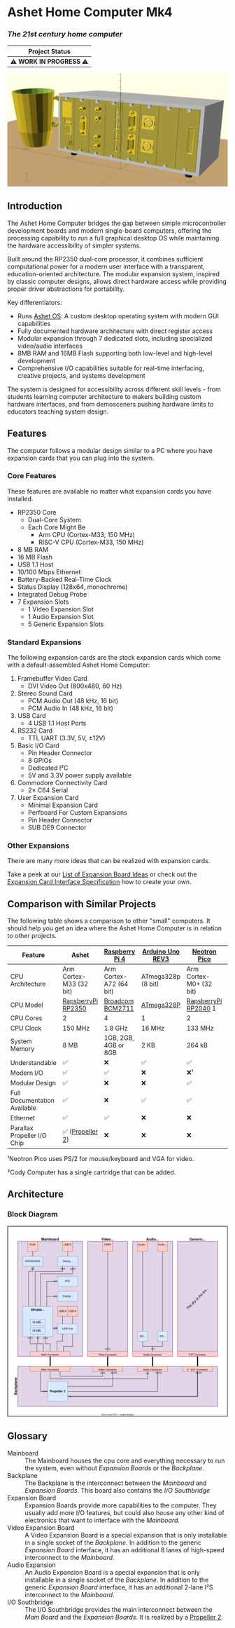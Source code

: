 # Ashet Home Computer Mk4

### _The 21st century home computer_

| Project Status           |
| ------------------------ |
| ⚠️ **WORK IN PROGRESS** ⚠️ |

![A rendering of a concept art](Concept/case-concept.png)

## Introduction

The Ashet Home Computer bridges the gap between simple microcontroller development boards and modern single-board computers, offering the processing capability to run a full graphical desktop OS while maintaining the hardware accessibility of simpler systems.

Built around the RP2350 dual-core processor, it combines sufficient computational power for a modern user interface with a transparent, education-oriented architecture. The modular expansion system, inspired by classic computer designs, allows direct hardware access while providing proper driver abstractions for portability.

Key differentiators:

- Runs [Ashet OS](https://github.com/Ashet-Technologies/Ashet-OS): A custom desktop operating system with modern GUI capabilities
- Fully documented hardware architecture with direct register access
- Modular expansion through 7 dedicated slots, including specialized video/audio interfaces
- 8MB RAM and 16MB Flash supporting both low-level and high-level development
- Comprehensive I/O capabilities suitable for real-time interfacing, creative projects, and systems development

The system is designed for accessibility across different skill levels - from students learning computer architecture to makers building custom hardware interfaces, and from demosceners pushing hardware limits to educators teaching system design.

## Features

The computer follows a modular design similar to a PC where you have expansion cards that you can plug into the system.

### Core Features

These features are available no matter what expansion cards you have installed.

- RP2350 Core
  - Dual-Core System
  - Each Core Might Be
    - Arm CPU (Cortex-M33, 150 MHz)
    - RISC-V CPU (Cortex-M33, 150 MHz)
- 8 MB RAM
- 16 MB Flash
- USB 1.1 Host
- 10/100 Mbps Ethernet
- Battery-Backed Real-Time Clock
- Status Display (128x64, monochrome)
- Integrated Debug Probe
- 7 Expansion Slots
  - 1 Video Expansion Slot
  - 1 Audio Expansion Slot
  - 5 Generic Expansion Slots

### Standard Expansions

The following expansion cards are the stock expansion cards which come with a default-assembled Ashet Home Computer:

1. Framebuffer Video Card
    - DVI Video Out (800x480, 60 Hz)
2. Stereo Sound Card
    - PCM Audio Out (48 kHz, 16 bit)
    - PCM Audio In (48 kHz, 16 bit)
3. USB Card
    - 4 USB 1.1 Host Ports
4. RS232 Card
    - TTL UART (3.3V, 5V, ±12V)
5. Basic I/O Card
    - Pin Header Connector
    - 8 GPIOs
    - Dedicated I²C
    - 5V and 3.3V power supply available
6. Commodore Connectivity Card
    - 2× C64 Serial
7. User Expansion Card
    - Minimal Expansion Card
    - Perfboard For Custom Expansions
    - Pin Header Connector
    - SUB DE9 Connector

### Other Expansions

There are many more ideas that can be realized with expansion cards.

Take a peek at our [List of Expansion Board Ideas](Concept/Expansion%20Boards.md) or check out the [Expansion Card Interface Specification](Specs/Expansion%20Bus.md) how to create your own.

## Comparison with Similar Projects

The following table shows a comparison to other "small" computers. It should help you get an idea where the Ashet Home Computer is in relation to other projects.

| Feature                      | Ashet                                                              | [Raspberry Pi 4](https://www.raspberrypi.com/products/raspberry-pi-4-model-b/specifications/)   | [Arduino Uno REV3](https://store.arduino.cc/products/arduino-uno-rev3) | [Neotron Pico](https://github.com/neotron-Compute/neotron-Pico)                                                                   | [Cody Computer](https://www.codycomputer.org/)          |
| ---------------------------- | ------------------------------------------------------------------ | ----------------------------------------------------------------------------------------------- | ---------------------------------------------------------------------- | --------------------------------------------------------------------------------------------------------------------------------- | ------------------------------------------------------- |
| CPU Architecture             | Arm Cortex-M33 (32 bit)                                            | Arm Cortex-A72 (64 bit)                                                                         | ATmega328p (8 bit)                                                     | Arm Cortex-M0+ (32 bit)                                                                                                           | 6502                                                    |
| CPU Model                    | [RapsberryPi RP2350](https://www.raspberrypi.com/products/rp2350/) | [Broadcom BCM2711](https://www.raspberrypi.com/documentation/computers/processors.html#bcm2711) | [ATmega328P](https://www.microchip.com/en-us/product/atmega328p)       | [RapsberryPi RP2040](https://www.raspberrypi.com/products/rp2040/)                                                              1 | [W65C02S](https://wdc65xx.com/integrated-circuit)       |
| CPU Cores                    | 2                                                                  | 4                                                                                               | 1                                                                      | 2                                                                                                                                 | 1                                                       |
| CPU Clock                    | 150 MHz                                                            | 1.8 GHz                                                                                         | 16 MHz                                                                 | 133 MHz                                                                                                                           | 1 MHz                                                   |
| System Memory                | 8 MB                                                               | 1GB, 2GB, 4GB or 8GB                                                                            | 2 KB                                                                   | 264 kB                                                                                                                            | 64 kB                                                   |
| Understandable               | ✅                                                                  | ❌                                                                                               | ✅                                                                      | ✅                                                                                                                                 | ✅                                                       |
| Modern I/O                   | ✅                                                                  | ✅                                                                                               | ❌                                                                      | ❌¹                                                                                                                                | ❌                                                       |
| Modular Design               | ✅                                                                  | ❌                                                                                               | ❌                                                                      | ✅                                                                                                                                 | ✅                                                       |
| Full Documentation Available | ✅                                                                  | ❌                                                                                               | ✅                                                                      | ✅                                                                                                                                 | ✅²                                                      |
| Ethernet                     | ✅                                                                  | ✅                                                                                               | ❌                                                                      | ❌                                                                                                                                 | ❌                                                       |
| Parallax Propeller I/O Chip  | ✅ ([Propeller 2](https://www.parallax.com/propeller-2))            | ❌                                                                                               | ❌                                                                      | ❌                                                                                                                                 | ✅ ([Propeller 1](https://www.parallax.com/propeller-1)) |

¹Neotron Pico uses PS/2 for mouse/keyboard and VGA for video.

²Cody Computer has a single cartridge that can be added.

## Architecture

### Block Diagram

![Block Diagram](Concept/Block%20Diagram%20Gen2.svg)

## Glossary

<dl>
  <dt>Mainboard</dt>
  <dd>The Mainboard houses the cpu core and everything necessary to run the system, even without <em>Expansion Boards</em> or the <em>Backplane</em>.</dd>

  <dt>Backplane</dt>
  <dd>The Backplane is the interconnect between the <em>Mainboard</em> and <em>Expansion Boards</em>. This board also contains the <em>I/O Southbridge</em></dd>

  <dt>Expansion Board</dt>
  <dd>Expansion Boards provide more capabilities to the computer. They usually add more I/O features, but could also house any other kind of electronics that want to interface with the <em>Mainboard</em>.</dd>

  <dt>Video Expansion Board</dt>
  <dd>A Video Expansion Board is a special expansion that is only installable in a single socket of the <em>Backplane</em>. In addition to the generic <em>Expansion Board</em> interface, it has an additional 8 lanes of high-speed interconnect to the <em>Mainboard</em>.</dd>
  
  <dt>Audio Expansion</dt>
  <dd>An Audio Expansion Board is a special expansion that is only installable in a single socket of the <em>Backplane</em>. In addition to the generic <em>Expansion Board</em> interface, it has an additional 2-lane I²S interconnect to the <em>Mainboard</em>.</dd>

  <dt>I/O Southbridge</dt>
  <dd>The I/O Southbridge provides the main interconnect between the <em>Main Board</em> and the <em>Expansion Boards</em>. It is realized by a <a href="https://www.parallax.com/propeller-2/">Propeller 2</a>.</dd>
</dl>
